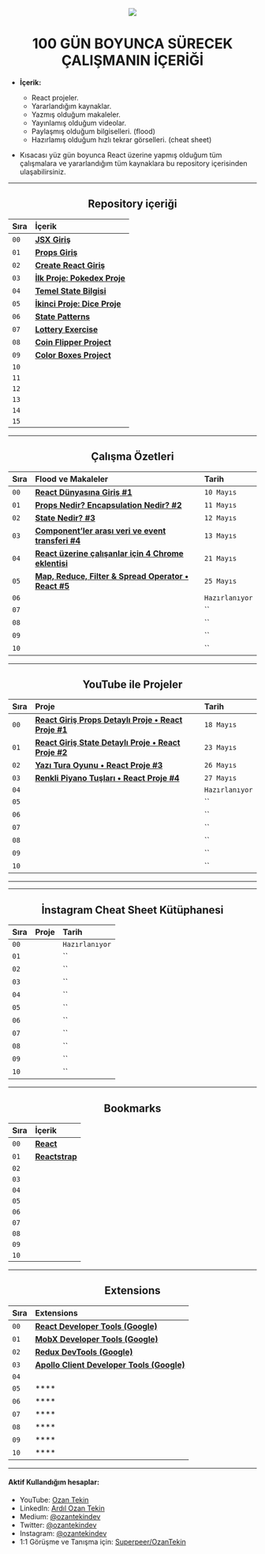 <div align= "center">
<img  src="https://skillicons.dev/icons?i=react" />
<h1>100 GÜN BOYUNCA SÜRECEK ÇALIŞMANIN İÇERİĞİ</h1>
</div>

- <b> İçerik: </b>

  - React projeler.
  - Yararlandığım kaynaklar.
  - Yazmış olduğum makaleler.
  - Yayınlamış olduğum videolar.
  - Paylaşmış olduğum bilgiselleri. (flood)
  - Hazırlamış olduğum hızlı tekrar görselleri. (cheat sheet)

- Kısacası yüz gün boyunca React üzerine yapmış olduğum tüm çalışmalara ve yararlandığım tüm kaynaklara bu repository içerisinden ulaşabilirsiniz.

<hr/>

<h2 align="center">Repository içeriği</h2>

| Sıra | İçerik                                                                                                    |
| :--- | :-------------------------------------------------------------------------------------------------------- |
| `00` | **[JSX Giriş](https://github.com/ozantekin/react-bootcamp/tree/main/00_JSX)**                             |
| `01` | **[Props Giriş](https://github.com/ozantekin/react-bootcamp/tree/main/01_Props)**                         |
| `02` | **[Create React Giriş](https://github.com/ozantekin/react-bootcamp/tree/main/03_Create_React_App)**       |
| `03` | **[İlk Proje: Pokedex Proje](https://github.com/ozantekin/react-bootcamp/tree/main/04_pokedex_project)**  |
| `04` | **[Temel State Bilgisi](https://github.com/ozantekin/react-bootcamp/tree/main/05_State)**                 |
| `05` | **[İkinci Proje: Dice Proje](https://github.com/ozantekin/react-bootcamp/tree/main/06_dice_project)**     |
| `06` | **[State Patterns](https://github.com/ozantekin/react-bootcamp/tree/main/07_State_Patterns)**             |
| `07` | **[Lottery Exercise](https://github.com/ozantekin/react-bootcamp/tree/main/08_state_lottery_exercise)**   |
| `08` | **[Coin Flipper Project](https://github.com/ozantekin/react-bootcamp/tree/main/09_coin_flipper_project)** |
| `09` | **[Color Boxes Project](https://github.com/ozantekin/react-bootcamp/tree/main/10_color_boxes)**           |
| `10` | **[]()**                                                                                                  |
| `11` | **[]()**                                                                                                  |
| `12` | **[]()**                                                                                                  |
| `13` | **[]()**                                                                                                  |
| `14` | **[]()**                                                                                                  |
| `15` | **[]()**                                                                                                  |

<hr/>

<h2 align="center">Çalışma Özetleri </h2>

| Sıra | Flood ve Makaleler                                                                                                                                         | Tarih          |
| :--- | :--------------------------------------------------------------------------------------------------------------------------------------------------------- | :------------- |
| `00` | **[React Dünyasına Giriş #1](https://medium.com/@ozantekindev/react-d%C3%BCnyas%C4%B1na-giri%C5%9F-1-222c415e63e3)**                                       | `10 Mayıs`     |
| `01` | **[Props Nedir? Encapsulation Nedir? #2](https://medium.com/@ozantekindev/props-nedir-encapsulation-nedir-2-8b50b9bd7904)**                                | `11 Mayıs`     |
| `02` | **[State Nedir? #3](https://medium.com/@ozantekindev/state-nedir-3-fb23641da99)**                                                                          | `12 Mayıs`     |
| `03` | **[Component’ler arası veri ve event transferi #4](https://medium.com/@ozantekindev/componentler-aras%C4%B1-veri-ve-event-transferi-4-2b809657f796)**      | `13 Mayıs`     |
| `04` | **[React üzerine çalışanlar için 4 Chrome eklentisi](https://twitter.com/ozantekindev/status/1527963709838176262?s=20&t=6hDOEJvI_6hxuBe9ye882Q)**          | `21 Mayıs`     |
| `05` | **[Map, Reduce, Filter & Spread Operator • React #5](https://medium.com/@ozantekindev/map-reduce-filter-spread-operator-react-5-javascript-9093206d111f)** | `25 Mayıs`     |
| `06` | **[]()**                                                                                                                                                   | `Hazırlanıyor` |
| `07` | **[]()**                                                                                                                                                   | ``             |
| `08` | **[]()**                                                                                                                                                   | ``             |
| `09` | **[]()**                                                                                                                                                   | ``             |
| `10` | **[]()**                                                                                                                                                   | ``             |

<hr/>

<h2 align="center">YouTube ile Projeler</h2>

| Sıra | Proje                                                                                | Tarih          |
| :--- | :----------------------------------------------------------------------------------- | :------------- |
| `00` | **[React Giriş Props Detaylı Proje • React Proje #1](https://youtu.be/MONerFBEmNw)** | `18 Mayıs`     |
| `01` | **[React Giriş State Detaylı Proje • React Proje #2](https://youtu.be/D6kz5L2o9FE)** | `23 Mayıs`     |
| `02` | **[Yazı Tura Oyunu • React Proje #3](https://youtu.be/tVTEmYBPSNQ)**                 | `26 Mayıs`     |
| `03` | **[Renkli Piyano Tuşları • React Proje #4](https://youtu.be/4gWwWDiw7Aw)**           | `27 Mayıs`     |
| `04` | **[]()**                                                                             | `Hazırlanıyor` |
| `05` | **[]()**                                                                             | ``             |
| `06` | **[]()**                                                                             | ``             |
| `07` | **[]()**                                                                             | ``             |
| `08` | **[]()**                                                                             | ``             |
| `09` | **[]()**                                                                             | ``             |
| `10` | **[]()**                                                                             | ``             |

<hr/>

<hr/>

<h2 align="center">İnstagram Cheat Sheet Kütüphanesi</h2>

| Sıra | Proje    | Tarih          |
| :--- | :------- | :------------- |
| `00` | **[]()** | `Hazırlanıyor` |
| `01` | **[]()** | ``             |
| `02` | **[]()** | ``             |
| `03` | **[]()** | ``             |
| `04` | **[]()** | ``             |
| `05` | **[]()** | ``             |
| `06` | **[]()** | ``             |
| `07` | **[]()** | ``             |
| `08` | **[]()** | ``             |
| `09` | **[]()** | ``             |
| `10` | **[]()** | ``             |

<hr/>

<h2 align="center">Bookmarks</h2>

| Sıra | İçerik                                                                              |
| :--- | :---------------------------------------------------------------------------------- |
| `00` | **[React](https://reactjs.org/)**                                                   |
| `01` | **[Reactstrap](https://reactstrap.github.io/?path=/story/home-installation--page)** |
| `02` | **[]()**                                                                            |
| `03` | **[]()**                                                                            |
| `04` | **[]()**                                                                            |
| `05` | **[]()**                                                                            |
| `06` | **[]()**                                                                            |
| `07` | **[]()**                                                                            |
| `08` | **[]()**                                                                            |
| `09` | **[]()**                                                                            |
| `10` | **[]()**                                                                            |

<hr/>

<h2 align="center">Extensions</h2>

| Sıra | Extensions                                                                                                                                      |
| :--- | :---------------------------------------------------------------------------------------------------------------------------------------------- |
| `00` | **[React Developer Tools (Google)](https://chrome.google.com/webstore/detail/react-developer-tools/fmkadmapgofadopljbjfkapdkoienihi?hl=en)**    |
| `01` | **[MobX Developer Tools (Google)](https://chrome.google.com/webstore/detail/mobx-developer-tools/pfgnfdagidkfgccljigdamigbcnndkod)**            |
| `02` | **[Redux DevTools (Google)](https://chrome.google.com/webstore/detail/redux-devtools/lmhkpmbekcpmknklioeibfkpmmfibljd?hl=en)**                  |
| `03` | **[Apollo Client Developer Tools (Google)](https://chrome.google.com/webstore/detail/apollo-client-devtools/jdkknkkbebbapilgoeccciglkfbmbnfm)** |
| `04` | **[]()**                                                                                                                                        |
| `05` | \*\*\*\*                                                                                                                                        |
| `06` | \*\*\*\*                                                                                                                                        |
| `07` | \*\*\*\*                                                                                                                                        |
| `08` | \*\*\*\*                                                                                                                                        |
| `09` | \*\*\*\*                                                                                                                                        |
| `10` | \*\*\*\*                                                                                                                                        |

<hr/>

<h4> Aktif Kullandığım hesaplar:</h4>

- YouTube: <a href="https://www.youtube.com/c/OzanTekin">Ozan Tekin</a>
- LinkedIn: <a href="https://www.linkedin.com/in/ardilozantekin/">Ardıl Ozan Tekin</a>
- Medium: <a href="https://medium.com/@ozantekindev">@ozantekindev</a>
- Twitter: <a href="https://twitter.com/ozantekindev">@ozantekindev</a>
- Instagram: <a href="https://www.instagram.com/ozantekindev/">@ozantekindev</a>
- 1:1 Görüşme ve Tanışma için: <a href="https://superpeer.com/ozantekin">Superpeer/OzanTekin</a>
